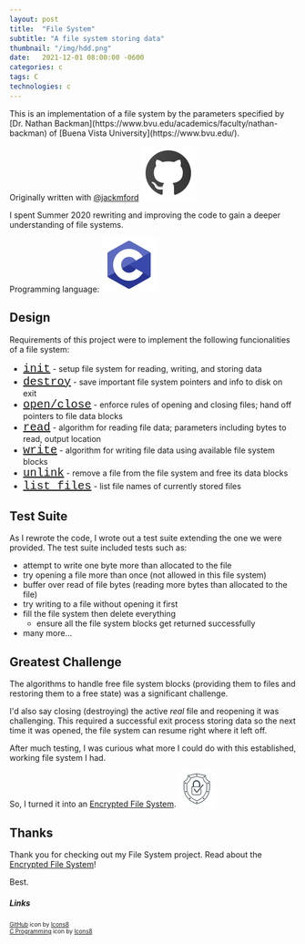 ```yaml
---
layout: post
title:  "File System"
subtitle: "A file system storing data"
thumbnail: "/img/hdd.png"
date:   2021-12-01 08:00:00 -0600
categories: c 
tags: C
technologies: c
---
```

<link rel="stylesheet" href="/css/styles.css">
This is an implementation of a file system by the parameters specified by [Dr. Nathan Backman](https://www.bvu.edu/academics/faculty/nathan-backman) of [Buena Vista University](https://www.bvu.edu/).

Originally written with [@jackmford](https://github.com/jackmford) <img src="/img/github.png" class="inline-icon"/>

I spent Summer 2020 rewriting and improving the code to gain a deeper understanding of file systems.

Programming language: <img src="/img/c.png" alt="c programming" class="inline-icon"/>

## Design
Requirements of this project were to implement the following funcionalities of a file system:
* <span class="design-requirement">init</span> - setup file system for reading, writing, and storing data
* <span class="design-requirement">destroy</span> - save important file system pointers and info to disk on exit
* <span class="design-requirement">open/close</span> - enforce rules of opening and closing files; hand off pointers to file data blocks
* <span class="design-requirement">read</span> - algorithm for reading file data; parameters including bytes to read, output location
* <span class="design-requirement">write</span> - algorithm for writing file data using available file system blocks
* <span class="design-requirement">unlink</span> - remove a file from the file system and free its data blocks
* <span class="design-requirement">list files</span> - list file names of currently stored files

## Test Suite
As I rewrote the code, I wrote out a test suite extending the one we were provided. The test suite included tests such as:
* attempt to write one byte more than allocated to the file
* try opening a file more than once (not allowed in this file system)
* buffer over read of file bytes (reading more bytes than allocated to the file)
* try writing to a file without opening it first
* fill the file system then delete everything
  * ensure all the file system blocks get returned successfully
* many more...

## Greatest Challenge
The algorithms to handle free file system blocks (providing them to files and restoring them to a free state) was a significant challenge. 

I'd also say closing (destroying) the active *real* file and reopening it was challenging. This required a successful exit process storing data so the next time it was opened, the file system can resume right where it left off.

After much testing, I was curious what more I could do with this established, working file system I had. 

So, I turned it into an [Encrypted File System](/c/2021/12/11/tfs-cwad.html). <img src="/img/encrypt.png" alt="encrypted icon" class="inline-icon"/>

## Thanks
Thank you for checking out my File System project. Read about the [Encrypted File System](/c/2021/12/11/tfs-cwad.html)!

Best.

##### Links
<div style="font-size: 10px;">
<a target="_blank" href="https://icons8.com/icon/AZOZNnY73haj/github">GitHub</a> icon by <a target="_blank" href="https://icons8.com">Icons8</a>
<br/>
<a target="_blank" href="https://icons8.com/icon/40670/c-programming">C Programming</a> icon by <a target="_blank" href="https://icons8.com">Icons8</a>
</div>

<style>
.design-requirement {
    font-family: 'Courier New', sans-serif;
    font-size: 20px;
    text-decoration: underline;
}
</style>
